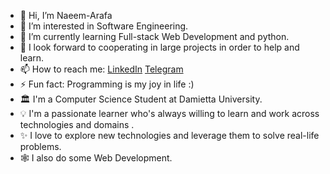 - 👋 Hi, I’m Naeem-Arafa
- 👀 I’m interested in Software Engineering.
- 🌱 I’m currently learning Full-stack Web Development and python.
- 💞️ I look forward to cooperating in large projects in order to help and learn.
- 📫 How to reach me:
   [LinkedIn](https://www.linkedin.com/in/naeem-arafa-b1b495296?utm_source=share&utm_campaign=share_via&utm_content=profile&utm_medium=android_app)
   [Telegram](https://t.me/Vector_9x)
- ⚡ Fun fact: Programming is my joy in life :)
- 🏛  I'm a Computer Science Student at Damietta University.
- 💡 I'm a passionate learner who's always willing to learn and work across technologies and domains .
- ✨ I love to explore new technologies and leverage them to solve real-life problems.
- 🕸️ I also do some Web Development.


